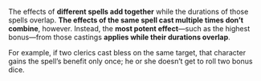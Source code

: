 The effects of **different spells add together** while the durations of those spells overlap. **The effects of the same spell cast multiple times don’t combine**, however. Instead, the **most potent effect**—such as the highest bonus—from those castings **applies while their durations overlap**.

For example, if two clerics cast bless on the same target, that character gains the spell’s benefit only once; he or she doesn’t get to roll two bonus dice.
